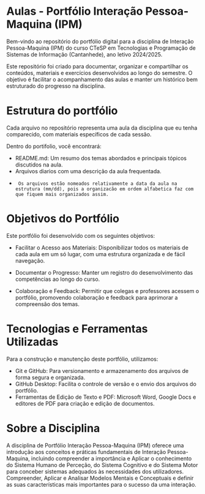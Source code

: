 # Aulas - Portfólio Interação Pessoa-Maquina (IPM)
Bem-vindo ao repositório do portfólio digital para a disciplina de Interação Pessoa-Maquina (IPM) do curso CTeSP em Tecnologias e Programação de Sistemas de Informação (Cantanhede), ano letivo 2024/2025.

Este repositório foi criado para documentar, organizar e compartilhar os conteúdos, materiais e exercícios desenvolvidos ao longo do semestre. O objetivo é facilitar o acompanhamento das aulas e manter um histórico bem estruturado do progresso na disciplina.

# Estrutura do portfólio
Cada arquivo no repositório representa uma aula da disciplina que eu tenha comparecido, com materiais específicos de cada sessão.
  
Dentro do portifolio, você encontrará:

-    README.md: Um resumo dos temas abordados e principais tópicos discutidos na aula.
-    Arquivos diarios com uma descrição da aula frequentada.
-      Os arquivos estão nomeados relativamente a data da aula na estrutura (mm/dd), pois a organizacão em ordem alfabetica faz com que fiquem mais organizados assim.

# Objetivos do Portfólio
Este portfólio foi desenvolvido com os seguintes objetivos:

-    Facilitar o Acesso aos Materiais: Disponibilizar todos os materiais de cada aula em um só lugar, com uma estrutura organizada e de fácil navegação.

-    Documentar o Progresso: Manter um registro do desenvolvimento das competências ao longo do curso.

-    Colaboração e Feedback: Permitir que colegas e professores acessem o portfólio, promovendo colaboração e feedback para aprimorar a compreensão dos temas.


# Tecnologias e Ferramentas Utilizadas

Para a construção e manutenção deste portfólio, utilizamos:

-    Git e GitHub: Para versionamento e armazenamento dos arquivos de forma segura e organizada.
-    GitHub Desktop: Facilita o controle de versão e o envio dos arquivos do portfólio.
-    Ferramentas de Edição de Texto e PDF: Microsoft Word, Google Docs e editores de PDF para criação e edição de documentos.

# Sobre a Disciplina

A disciplina de Portfólio Interação Pessoa-Maquina (IPM) oferece uma introdução aos conceitos e práticas fundamentais de Interação Pessoa-Maquina, incluindo compreender a importância e Aplicar o conhecimento do Sistema Humano de Perceção, do Sistema Cognitivo e do Sistema Motor para conceber sistemas adequados às necessidades dos utilizadores. Compreender, ApIicar e AnaIisar ModeIos Mentais e Conceptuais e definir as suas características mais importantes para o sucesso da uma interação.
